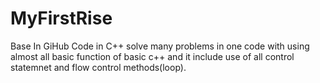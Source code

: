 # MyFirstRise
Base In GiHub
Code in C++ solve many problems in one code with using almost all basic function of basic c++ and it include use of all control statemnet 
and flow control methods(loop).  
